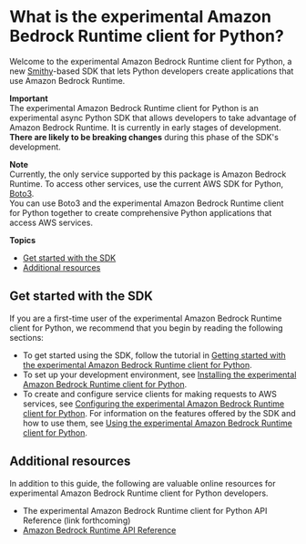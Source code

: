 # What is the experimental Amazon Bedrock Runtime client for Python?<a name="what-is-the-python-sdk"></a>

Welcome to the experimental Amazon Bedrock Runtime client for Python, a new [Smithy](https://smithy.io/)\-based SDK that lets Python developers create applications that use Amazon Bedrock Runtime\. 

**Important**  
The experimental Amazon Bedrock Runtime client for Python is an experimental async Python SDK that allows developers to take advantage of Amazon Bedrock Runtime\. It is currently in early stages of development\. **There are likely to be breaking changes** during this phase of the SDK's development\.

**Note**  
Currently, the only service supported by this package is Amazon Bedrock Runtime\. To access other services, use the current AWS SDK for Python, [Boto3](https://boto3.amazonaws.com/v1/documentation/api/latest/guide/index.html)\.  
You can use Boto3 and the experimental Amazon Bedrock Runtime client for Python together to create comprehensive Python applications that access AWS services\.

**Topics**
+ [Get started with the SDK](#first-time-user)
+ [Additional resources](#additional-resources)

## Get started with the SDK<a name="first-time-user"></a>

If you are a first\-time user of the experimental Amazon Bedrock Runtime client for Python, we recommend that you begin by reading the following sections:
+ To get started using the SDK, follow the tutorial in [Getting started with the experimental Amazon Bedrock Runtime client for Python](getting-started.md)\.
+ To set up your development environment, see [Installing the experimental Amazon Bedrock Runtime client for Python](installing.md)\.
+ To create and configure service clients for making requests to AWS services, see [Configuring the experimental Amazon Bedrock Runtime client for Python](configuring.md)\. For information on the features offered by the SDK and how to use them, see [Using the experimental Amazon Bedrock Runtime client for Python](using.md)\.

## Additional resources<a name="additional-resources"></a>

In addition to this guide, the following are valuable online resources for experimental Amazon Bedrock Runtime client for Python developers\.
+ The experimental Amazon Bedrock Runtime client for Python API Reference \(link forthcoming\)
+ [Amazon Bedrock Runtime API Reference](https://docs.aws.amazon.com/bedrock/latest/APIReference/API_Operations_Amazon_Bedrock_Runtime.html)